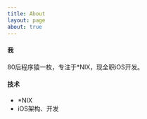 ```yaml
---
title: About
layout: page
about: true
---
```

#### 我
80后程序猿一枚，专注于*NIX，现全职iOS开发。

#### 技术
- *NIX
- iOS架构、开发


<div id="avater" class="avater" style="margin-top: 20px;">
	<pre>
	</pre>
</div>

<div class="clear"></div>
